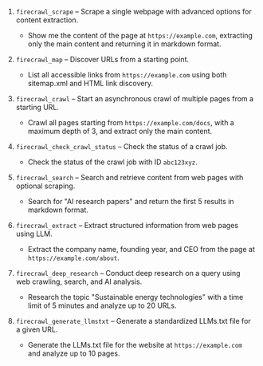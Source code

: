 1. `firecrawl_scrape` – Scrape a single webpage with advanced options for content extraction.

    - Show me the content of the page at `https://example.com`, extracting only the main content and returning it in markdown format.

2. `firecrawl_map` – Discover URLs from a starting point.

    - List all accessible links from `https://example.com` using both sitemap.xml and HTML link discovery.

3. `firecrawl_crawl` – Start an asynchronous crawl of multiple pages from a starting URL.

    - Crawl all pages starting from `https://example.com/docs`, with a maximum depth of 3, and extract only the main content.

4. `firecrawl_check_crawl_status` – Check the status of a crawl job.

    - Check the status of the crawl job with ID `abc123xyz`.

5. `firecrawl_search` – Search and retrieve content from web pages with optional scraping.

    - Search for "AI research papers" and return the first 5 results in markdown format.

6. `firecrawl_extract` – Extract structured information from web pages using LLM.

    - Extract the company name, founding year, and CEO from the page at `https://example.com/about`.

7. `firecrawl_deep_research` – Conduct deep research on a query using web crawling, search, and AI analysis.

    - Research the topic "Sustainable energy technologies" with a time limit of 5 minutes and analyze up to 20 URLs.

8. `firecrawl_generate_llmstxt` – Generate a standardized LLMs.txt file for a given URL.

    - Generate the LLMs.txt file for the website at `https://example.com` and analyze up to 10 pages.


